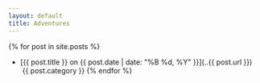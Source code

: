 ```yaml
---
layout: default
title: Adventures
---
```


{% for post in site.posts %}
* [{{ post.title }} on {{ post.date | date: "%B %d, %Y" }}](..{{ post.url }}) <span class="label label-{{ post.category }}"><i class="icon-tag">&nbsp;</i>{{ post.category }}</span>
{% endfor %}